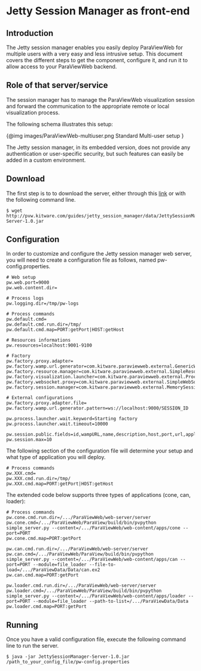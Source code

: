 # Jetty Session Manager as front-end

## Introduction

The Jetty session manager enables you easily deploy ParaViewWeb for multiple users
with a very easy and less intrusive setup. This document covers the different
steps to get the component, configure it, and run it to allow access to
your ParaViewWeb backend.

## Role of that server/service

The session manager has to manage the ParaViewWeb visualization session and
forward the communication to the appropriate remote or local visualization process.

The following schema illustrates this setup:

{@img images/ParaViewWeb-multiuser.png Standard Multi-user setup }

The Jetty session manager, in its embedded version, does not provide any
authentication or user-specific security, but such features can easily be added
in a custom environment.

## Download

The first step is to to download the server, either through this
[link](guides/jetty_session_manager/data/JettySessionManager-Server-1.0.jar)
or with the following command line.

    $ wget http://pvw.kitware.com/guides/jetty_session_manager/data/JettySessionManager-Server-1.0.jar

## Configuration

In order to customize and configure the Jetty session manager web server, you
will need to create a configuration file as follows, named pw-config.properties.

    # Web setup
    pw.web.port=9000
    pw.web.content.dir=

    # Process logs
    pw.logging.dir=/tmp/pw-logs

    # Process commands
    pw.default.cmd=
    pw.default.cmd.run.dir=/tmp/
    pw.default.cmd.map=PORT:getPort|HOST:getHost

    # Resources informations
    pw.resources=localhost:9001-9100

    # Factory
    pw.factory.proxy.adapter=
    pw.factory.wamp.url.generator=com.kitware.paraviewweb.external.GenericWampURLGenerator
    pw.factory.resource.manager=com.kitware.paraviewweb.external.SimpleResourceManager
    pw.factory.visualization.launcher=com.kitware.paraviewweb.external.ProcessLauncher
    pw.factory.websocket.proxy=com.kitware.paraviewweb.external.SimpleWebSocketProxyManager
    pw.factory.session.manager=com.kitware.paraviewweb.external.MemorySessionManager

    # External configurations
    pw.factory.proxy.adapter.file=
    pw.factory.wamp.url.generator.pattern=ws://localhost:9000/SESSION_ID

    pw.process.launcher.wait.keyword=Starting factory
    pw.process.launcher.wait.timeout=10000

    pw.session.public.fields=id,wampURL,name,description,host,port,url,application,idleTimeout,startTime
    pw.session.max=10

The following section of the configuration file will determine your setup and what
type of application you will deploy.

    # Process commands
    pw.XXX.cmd=
    pw.XXX.cmd.run.dir=/tmp/
    pw.XXX.cmd.map=PORT:getPort|HOST:getHost

The extended code below supports three types of applications (cone, can, loader):

    # Process commands
    pw.cone.cmd.run.dir=/.../ParaViewWeb/web-server/server
    pw.cone.cmd=/.../ParaViewWeb/ParaView/build/bin/pvpython simple_server.py --content=/.../ParaViewWeb/web-content/apps/cone --port=PORT
    pw.cone.cmd.map=PORT:getPort

    pw.can.cmd.run.dir=/.../ParaViewWeb/web-server/server
    pw.can.cmd=/.../ParaViewWeb/ParaView/build/bin/pvpython simple_server.py --content=/.../ParaViewWeb/web-content/apps/can --port=PORT --module=file_loader --file-to-load=/.../ParaViewData/Data/can.ex2
    pw.can.cmd.map=PORT:getPort

    pw.loader.cmd.run.dir=/.../ParaViewWeb/web-server/server
    pw.loader.cmd=/.../ParaViewWeb/ParaView/build/bin/pvpython simple_server.py --content=/.../ParaViewWeb/web-content/apps/loader --port=PORT --module=file_loader --path-to-list=/.../ParaViewData/Data
    pw.loader.cmd.map=PORT:getPort

## Running

Once you have a valid configuration file, execute the following command line to
run the server.

    $ java -jar JettySessionManager-Server-1.0.jar /path_to_your_config_file/pw-config.properties
